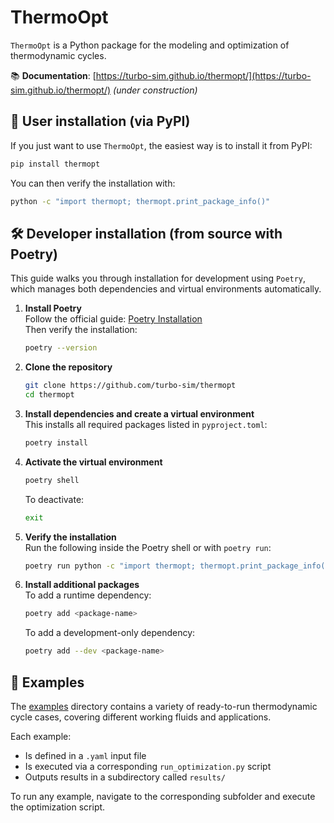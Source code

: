 # ThermoOpt

``ThermoOpt`` is a Python package for the modeling and optimization of thermodynamic cycles.

📚 **Documentation**: [https://turbo-sim.github.io/thermopt/](https://turbo-sim.github.io/thermopt/) *(under construction)*



## 🚀 User installation (via PyPI)

If you just want to use ``ThermoOpt``, the easiest way is to install it from PyPI:

```bash
pip install thermopt
```


You can then verify the installation with:

```bash
python -c "import thermopt; thermopt.print_package_info()"
```


## 🛠️ Developer installation (from source with Poetry)

This guide walks you through installation for development using `Poetry`, which manages both dependencies and virtual environments automatically.

1. **Install Poetry**  
   Follow the official guide: [Poetry Installation](https://python-poetry.org/docs/#installation)  
   Then verify the installation:
   ```bash
   poetry --version
   ```

2. **Clone the repository**
   ```bash
   git clone https://github.com/turbo-sim/thermopt
   cd thermopt
   ```

3. **Install dependencies and create a virtual environment**  
   This installs all required packages listed in `pyproject.toml`:
   ```bash
   poetry install
   ```

4. **Activate the virtual environment**
   ```bash
   poetry shell
   ```
   To deactivate:
   ```bash
   exit
   ```

5. **Verify the installation**  
   Run the following inside the Poetry shell or with `poetry run`:
   ```bash
   poetry run python -c "import thermopt; thermopt.print_package_info()"
   ```

6. **Install additional packages**  
   To add a runtime dependency:
   ```bash
   poetry add <package-name>
   ```
   To add a development-only dependency:
   ```bash
   poetry add --dev <package-name>
   ```


## 📂 Examples

The [examples](examples) directory contains a variety of ready-to-run thermodynamic cycle cases, covering different working fluids and applications.

Each example:
- Is defined in a `.yaml` input file
- Is executed via a corresponding `run_optimization.py` script
- Outputs results in a subdirectory called `results/`

To run any example, navigate to the corresponding subfolder and execute the optimization script.